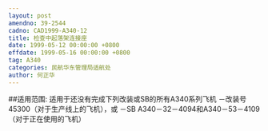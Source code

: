 ```yaml
---
layout: post
amendno: 39-2544
cadno: CAD1999-A340-12
title: 检查中起落架连接座
date: 1999-05-12 00:00:00 +0800
effdate: 1999-05-16 00:00:00 +0800
tag: A340
categories: 民航华东管理局适航处
author: 何正华
---
```


##适用范围:
适用于还没有完成下列改装或SB的所有A340系列飞机     －改装号45300（对于生产线上的飞机），或     －SB A340－32－4094和A340－53－4109（对于正在使用的飞机）

